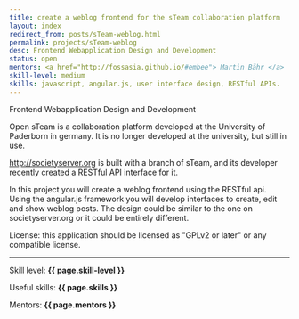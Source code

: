 ```yaml
---
title: create a weblog frontend for the sTeam collaboration platform
layout: index
redirect_from: posts/sTeam-weblog.html
permalink: projects/sTeam-weblog
desc: Frontend Webapplication Design and Development
status: open
mentors: <a href="http://fossasia.github.io/#embee"> Martin Bähr </a>
skill-level: medium
skills: javascript, angular.js, user interface design, RESTful APIs.
---
```

Frontend Webapplication Design and Development

Open sTeam is a collaboration platform developed at the University of Paderborn in germany. It is no longer developed at the university, but still in use.

http://societyserver.org is built with a branch of sTeam, and its developer recently created a RESTful API interface for it.

In this project you will create a weblog frontend using the RESTful api. Using the angular.js framework you will develop interfaces to create, edit and show weblog posts. The design could be similar to the one on societyserver.org or it could be entirely different.

License: this application should be licensed as "GPLv2 or later" or any compatible license.

* * *

Skill level: **{{ page.skill-level }}**

Useful skills: **{{ page.skills }}**

Mentors: **{{ page.mentors }}**
